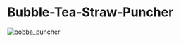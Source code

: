 # Bubble-Tea-Straw-Puncher

![bobba_puncher](https://user-images.githubusercontent.com/33207203/47959813-ad112980-dfc3-11e8-924c-7f358b872111.jpg)
